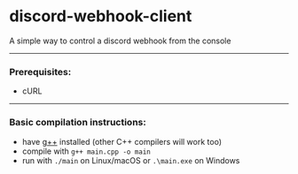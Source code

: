 # discord-webhook-client
A simple way to control a discord webhook from the console

------------


### Prerequisites:
- cURL

------------


### Basic compilation instructions:
- have [g++](https://gcc.gnu.org/ "g++") installed (other C++ compilers will work too)
- compile with `g++ main.cpp -o main` 
- run with `./main` on Linux/macOS or `.\main.exe` on Windows

